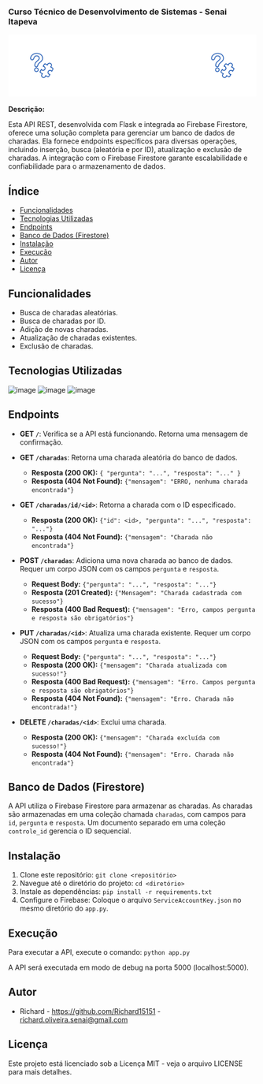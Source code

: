 ### Curso Técnico de Desenvolvimento de Sistemas - Senai Itapeva
![Imagem de capa](/gifs/CHARADASBACK.gif)

**Descrição:**

Esta API REST, desenvolvida com Flask e integrada ao Firebase Firestore, oferece uma solução completa para gerenciar um banco de dados de charadas. Ela fornece endpoints específicos para diversas operações, incluindo inserção, busca (aleatória e por ID), atualização e exclusão de charadas. A integração com o Firebase Firestore garante escalabilidade e confiabilidade para o armazenamento de dados.

## Índice

* [Funcionalidades](#funcionalidades)
* [Tecnologias Utilizadas](#tecnologias-utilizadas)
* [Endpoints](#endpoints)
* [Banco de Dados (Firestore)](#banco-de-dados-firestore)
* [Instalação](#instalação)
* [Execução](#execução)
* [Autor](#autor)
* [Licença](#licença)

## Funcionalidades

* Busca de charadas aleatórias.
* Busca de charadas por ID.
* Adição de novas charadas.
* Atualização de charadas existentes.
* Exclusão de charadas.

## Tecnologias Utilizadas

![image](https://img.shields.io/badge/Python-FFD43B?style=for-the-badge&logo=python&logoColor=blue)
![image](https://img.shields.io/badge/Flask-000000?style=for-the-badge&logo=flask&logoColor=white)
![image](https://img.shields.io/badge/Firebase-FFCA28?style=for-the-badge&logo=firebase&logoColor=black)

## Endpoints

* **GET `/`**: Verifica se a API está funcionando. Retorna uma mensagem de confirmação.

* **GET `/charadas`**: Retorna uma charada aleatória do banco de dados.
    * **Resposta (200 OK):**  `{ "pergunta": "...", "resposta": "..." }`
    * **Resposta (404 Not Found):** `{"mensagem": "ERRO, nenhuma charada encontrada"}`

* **GET `/charadas/id/<id>`**: Retorna a charada com o ID especificado.
    * **Resposta (200 OK):** `{"id": <id>, "pergunta": "...", "resposta": "..."}`
    * **Resposta (404 Not Found):** `{"mensagem": "Charada não encontrada"}`

* **POST `/charadas`**: Adiciona uma nova charada ao banco de dados. Requer um corpo JSON com os campos `pergunta` e `resposta`.
    * **Request Body:** `{"pergunta": "...", "resposta": "..."}`
    * **Resposta (201 Created):** `{"Mensagem": "Charada cadastrada com sucesso"}`
    * **Resposta (400 Bad Request):** `{"mensagem": "Erro, campos pergunta e resposta são obrigatórios"}`

* **PUT `/charadas/<id>`**: Atualiza uma charada existente. Requer um corpo JSON com os campos `pergunta` e `resposta`.
    * **Request Body:** `{"pergunta": "...", "resposta": "..."}`
    * **Resposta (200 OK):** `{"mensagem": "Charada atualizada com sucesso!"}`
    * **Resposta (400 Bad Request):** `{"mensagem": "Erro. Campos pergunta e resposta são obrigatórios"}`
    * **Resposta (404 Not Found):** `{"mensagem": "Erro. Charada não encontrada!"}`

* **DELETE `/charadas/<id>`**: Exclui uma charada.
    * **Resposta (200 OK):** `{"mensagem": "Charada excluída com sucesso!"}`
    * **Resposta (404 Not Found):** `{"mensagem": "Erro. Charada não encontrada"}`


## Banco de Dados (Firestore)

A API utiliza o Firebase Firestore para armazenar as charadas.  As charadas são armazenadas em uma coleção chamada `charadas`, com campos para `id`, `pergunta` e `resposta`. Um documento separado em uma coleção `controle_id` gerencia o ID sequencial.

## Instalação

1.  Clone este repositório: `git clone <repositório>`
2.  Navegue até o diretório do projeto: `cd <diretório>`
3.  Instale as dependências: `pip install -r requirements.txt`
4.  Configure o Firebase: Coloque o arquivo `ServiceAccountKey.json` no mesmo diretório do `app.py`.

## Execução

Para executar a API, execute o comando: `python app.py`

A API será executada em modo de debug na porta 5000 (localhost:5000).

## Autor

- Richard - https://github.com/Richard15151 - richard.oliveira.senai@gmail.com

## Licença

Este projeto está licenciado sob a Licença MIT - veja o arquivo LICENSE para mais detalhes.